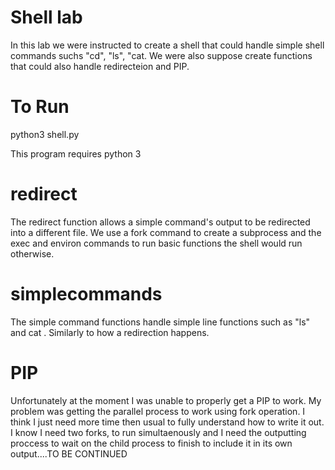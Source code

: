 # Shell lab

In this lab we were instructed to create a shell that could handle simple
shell commands suchs "cd", "ls", "cat. We were also suppose create functions
that could also handle redirecteion and PIP.

# To Run

python3 shell.py

This program requires python 3

# redirect

The redirect function allows a simple command's output to be redirected into a
different file. We use a fork command to create a subprocess and the exec and
environ commands to run basic functions the shell would run otherwise.

# simplecommands

The simple command functions handle simple line functions such as "ls" and cat
<file>. Similarly to how a redirection happens.

# PIP

Unfortunately at the moment I was unable to properly get a PIP to work. My
problem was getting the parallel process to work using fork operation. I think
I just need more time then usual to fully understand how to write it out. I
know I need two forks, to run simultaenously and I need the outputting
proccess to wait on the child process to finish to include it in its own
output....TO BE CONTINUED
